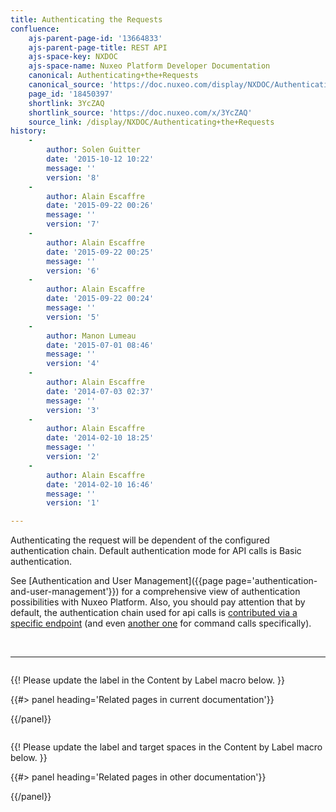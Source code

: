 ```yaml
---
title: Authenticating the Requests
confluence:
    ajs-parent-page-id: '13664833'
    ajs-parent-page-title: REST API
    ajs-space-key: NXDOC
    ajs-space-name: Nuxeo Platform Developer Documentation
    canonical: Authenticating+the+Requests
    canonical_source: 'https://doc.nuxeo.com/display/NXDOC/Authenticating+the+Requests'
    page_id: '18450397'
    shortlink: 3YcZAQ
    shortlink_source: 'https://doc.nuxeo.com/x/3YcZAQ'
    source_link: /display/NXDOC/Authenticating+the+Requests
history:
    - 
        author: Solen Guitter
        date: '2015-10-12 10:22'
        message: ''
        version: '8'
    - 
        author: Alain Escaffre
        date: '2015-09-22 00:26'
        message: ''
        version: '7'
    - 
        author: Alain Escaffre
        date: '2015-09-22 00:25'
        message: ''
        version: '6'
    - 
        author: Alain Escaffre
        date: '2015-09-22 00:24'
        message: ''
        version: '5'
    - 
        author: Manon Lumeau
        date: '2015-07-01 08:46'
        message: ''
        version: '4'
    - 
        author: Alain Escaffre
        date: '2014-07-03 02:37'
        message: ''
        version: '3'
    - 
        author: Alain Escaffre
        date: '2014-02-10 18:25'
        message: ''
        version: '2'
    - 
        author: Alain Escaffre
        date: '2014-02-10 16:46'
        message: ''
        version: '1'

---
```

Authenticating the request will be dependent of the configured authentication chain. Default authentication mode for API calls is Basic authentication.

See [Authentication and User Management]({{page page='authentication-and-user-management'}}) for a comprehensive view of authentication possibilities with Nuxeo Platform. Also, you should pay attention that by default, the authentication chain used for api calls is [contributed via a specific endpoint](http://explorer.nuxeo.com/nuxeo/site/distribution/current/viewExtensionPoint/org.nuxeo.ecm.platform.ui.web.auth.service.PluggableAuthenticationService--specificChains) (and even [another one](http://explorer.nuxeo.com/nuxeo/site/distribution/current/viewContribution/org.nuxeo.ecm.automation.server.auth.config--specificChains) for command calls specifically).

&nbsp;

* * *

<div class="row" data-equalizer data-equalize-on="medium"><div class="column medium-6">

{{! Please update the label in the Content by Label macro below. }}

{{#> panel heading='Related pages in current documentation'}}

{{/panel}}</div><div class="column medium-6">

{{! Please update the label and target spaces in the Content by Label macro below. }}

{{#> panel heading='Related pages in other documentation'}}

{{/panel}}</div></div>